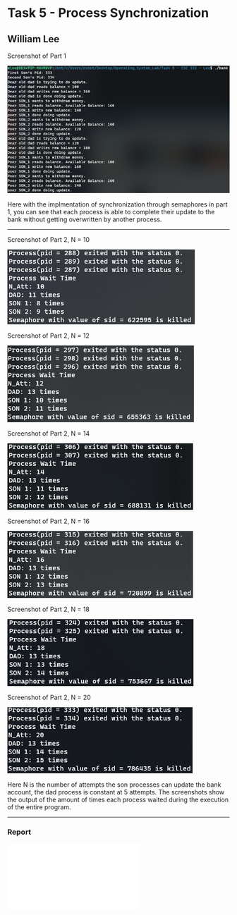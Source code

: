 # Task 5 - Process Synchronization 
## William Lee 

Screenshot of Part 1 

![Part 1](part1.PNG)

Here with the implmentation of synchronization through semaphores in part 1, you can see that each process is able to complete their update to the bank without getting overwritten by another process. 

***

Screenshot of Part 2, N = 10 

![Part 2 Screenshot N = 10](n_10.PNG)

Screenshot of Part 2, N = 12 

![Part 2 Screenshot N = 12](n_12.PNG)

Screenshot of Part 2, N = 14 

![Part 2 Screenshot N = 14](n_14.PNG)

Screenshot of Part 2, N = 16 

![Part 2 Screenshot N = 16](n_16.PNG)

Screenshot of Part 2, N = 18 

![Part 2 Screenshot N = 18](n_18.PNG)

Screenshot of Part 2, N = 20 

![Part 2 Screenshot N = 20](n_20.PNG)

Here N is the number of attempts the son processes can update the bank account, the dad process is constant at 5 attempts. The screenshots show the output of the amount of times each process waited during the execution of the entire program. 

*** 

### Report 

![Report - Task 5](report.pdf)
